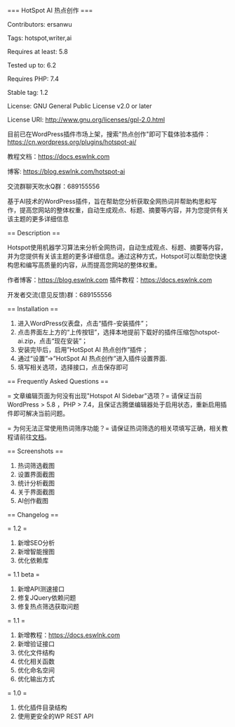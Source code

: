 === HotSpot AI 热点创作 ===

Contributors: ersanwu

Tags: hotspot,writer,ai

Requires at least: 5.8

Tested up to: 6.2

Requires PHP: 7.4

Stable tag: 1.2

License: GNU General Public License v2.0 or later

License URI: http://www.gnu.org/licenses/gpl-2.0.html


目前已在WordPress插件市场上架，搜索"热点创作"即可下载体验本插件：https://cn.wordpress.org/plugins/hotspot-ai/

教程文档：https://docs.eswlnk.com

博客: https://blog.eswlnk.com/hotspot-ai

交流群聊天吹水Q群：689155556


基于AI技术的WordPress插件，旨在帮助您分析获取全网热词并帮助构思和写作，提高您网站的整体权重，自动生成观点、标题、摘要等内容，并为您提供有关该主题的更多详细信息

== Description ==

Hotspot使用机器学习算法来分析全网热词，自动生成观点、标题、摘要等内容，并为您提供有关该主题的更多详细信息。通过这种方式，Hotspot可以帮助您快速构思和编写高质量的内容，从而提高您网站的整体权重。

作者博客：https://blog.eswlnk.com
插件教程：https://docs.eswlnk.com

开发者交流(意见反馈)群：689155556

== Installation ==

1. 进入WordPress仪表盘，点击“插件-安装插件”；
2. 点击界面左上方的“上传按钮”，选择本地提前下载好的插件压缩包hotspot-ai.zip，点击“现在安装”；
3. 安装完毕后，启用”HotSpot AI 热点创作”插件；
4. 通过“设置”->”HotSpot AI 热点创作”进入插件设置界面.
5. 填写相关选项，选择接口，点击保存即可



== Frequently Asked Questions ==

= 文章编辑页面为何没有出现"Hotspot AI Sidebar"选项？=
请保证当前WordPress > 5.8 ，PHP > 7.4，且保证古腾堡编辑器处于启用状态，重新启用插件即可解决当前问题。

= 为何无法正常使用热词筛序功能？=
请保证热词筛选的相关项填写正确，相关教程请前往<a href="https://docs.eswlnk.com" rel="friend" title="Eswlnk docs">文档</a>。

== Screenshots ==
1. 热词筛选截图
2. 设置界面截图
3. 统计分析截图
4. 关于界面截图
5. AI创作截图

   

== Changelog ==

= 1.2 =

1. 新增SEO分析
2. 新增智能搜图
3. 优化依赖库



= 1.1 beta =

1. 新增API测速接口
2. 修复JQuery依赖问题
3. 修复热点筛选获取问题

= 1.1 =

1. 新增教程：https://docs.eswlnk.com
2. 新增验证接口
3. 优化文件结构
4. 优化相关函数
5. 优化命名空间
6. 优化输出方式 


= 1.0 =

1. 优化插件目录结构
3. 使用更安全的WP REST API

